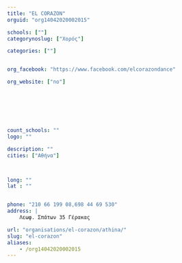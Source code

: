 ```yaml
---
title: "EL CORAZON"
orguid: "org14042020002015"

schools: [""]
categorynoslug: ["Χορός"]

categories: [""]


org_facebook: "https://www.facebook.com/elcorazondance"

org_website: ["no"]







count_schools: ""
logo: ""

description: ""
cities: ["Αθήνα"]



long: ""
lat : ""


phone: "210 66 199 08,698 44 69 530"
address: |
    Λεωφ. Σπάτων 35 Γέρακας

url: "organisations/el-corazon/athina/"
slug: "el-corazon"
aliases:
    - /org14042020002015
---
```



